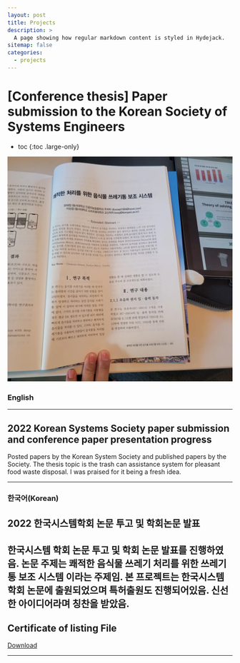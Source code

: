 ```yaml
---
layout: post
title: Projects
description: >
  A page showing how regular markdown content is styled in Hydejack.
sitemap: false
categories:
  - projects
---
```


# [Conference thesis] Paper submission to the Korean Society of Systems Engineers

* toc
{:toc .large-only}


![screenshot](/assets/img/blog/conferencethesis.webp)

### English
---
## 2022 Korean Systems Society paper submission and conference paper presentation progress
 Posted papers by the Korean System Society and published papers by the Society. The thesis topic is the trash can assistance system for pleasant food waste disposal.
 I was praised for it being a fresh idea.

 
---

### 한국어(Korean)
## 2022 한국시스템학회 논문 투고 및 학회논문 발표
  
  한국시스템 학회 논문 투고 및 학회 논문 발표를 진행하였음. 논문 주제는 쾌적한 음식물 쓰레기 처리를 위한 쓰레기통 보조 시스템 이라는 주제임. 본 프로젝트는 한국시스템학회 논문에 출원되었으며 특허출원도 진행되어있음.
  신선한 아이디어라며 칭찬을 받았음.
---

## Certificate of listing File
[Download](https://bit.ly/3VzPLFD)

---